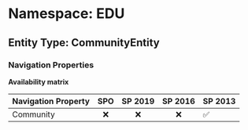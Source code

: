 # Namespace: EDU

## Entity Type: CommunityEntity

### Navigation Properties

**Availability matrix**

Navigation Property | SPO | SP 2019 | SP 2016 | SP 2013
----------|:---:|:-------:|:-------:|:-------
Community | ❌ | ❌ | ❌ | ✅